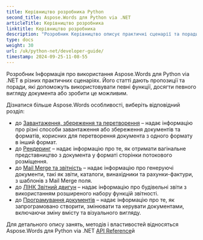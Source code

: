 ```yaml
---
title: Керівництво розробника Python
second_title: Aspose.Words для Python via .NET
articleTitle: Керівництво розробника
linktitle: Керівництво розробника
description: "Розробник Керівництво описує практичні сценарії та поради, які допоможуть вам використовувати певні Aspose.Words для Python via .NET особливості, досягають певного вигляду документа, або вносять можливість використання."
type: docs
weight: 30
url: /uk/python-net/developer-guide/
timestamp: 2024-09-25-11-08-55
---
```


Розробник Інформація про використання Aspose.Words для Python via .NET в різних практичних сценаріях. Його статті дають пропозиції та поради, які допоможуть використовувати певні функції, досягти певного вигляду документа або зробити це можливим.

Дізнатися більше Aspose.Words особливості, виберіть відповідний розділ:

- до [Завантаження, збереження та перетворення](/words/uk/python-net/loading-saving-and-converting/) – надає інформацію про різні способи завантаження або збереження документів та форматів, корисних для перетворення документа з одного формату в інший формат.
- до [Рендеринг](/words/uk/python-net/rendering/) – надає інформацію про те, як отримати вагінальне представництво з документа у форматі сторінки потокового розміщення.
- до [Mail Merge та звітність](/words/python-net/mail-merge-and-reporting/) – надає інформацію про генеруючі документи, такі як звіти, каталоги, винахідники та рахунки-фактури, з шаблонів з Mail Merge поля.
- до [ЛІНК Звітний двигун](/words/python-net/linq-reporting-engine/) – надає інформацію про будівельні звіти з використанням розширеного набору функцій звітності.
- до [Програмування документів](/words/uk/python-net/programming-with-documents/) – надає інформацію про те, як запрограмовано створити, змінювати та керувати документами, включаючи зміну вмісту та візуального вигляду.

Для детального опису занять, методів і властивостей відносяться Aspose.Words для Python via .NET [API Reference](https://reference.aspose.com/words/python-net/)й
